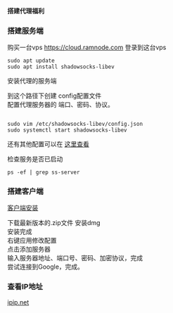 
#### 搭建代理福利
### 搭建服务端
购买一台vps  https://cloud.ramnode.com
登录到这台vps
```
sudo apt update
sudo apt install shadowsocks-libev
```
安装代理的服务端 <br>

到这个路径下创建 config配置文件 <br >
配置代理服务器的 端口、密码、协议。 <br >
```

sudo vim /etc/shadowsocks-libev/config.json
sudo systemctl start shadowsocks-libev

```
还有其他配置可以在 [这里查看](https://github.com/shadowsocks/shadowsocks-libev, 'ss-server') <br>

检查服务是否已启动 <br>
```
ps -ef | grep ss-server
```

### 搭建客户端
[客户端安装](https://github.com/shadowsocks/ShadowsocksX-NG/releases/, 'ss-client') <br>

下载最新版本的.zip文件 安装dmg <br >
安装完成 <br >
右键应用修改配置 <br>
点击添加服务器 <br >
输入服务器地址、端口号、密码、加密协议，完成 <br>
尝试连接到Google，完成。<br >

### 查看IP地址
[ipip.net](https://en.ipip.net/ip.html)